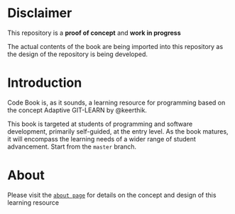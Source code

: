 # Disclaimer
This repository is a **proof of concept** and **work in progress**

The actual contents of the book are being imported into this repository as the design of the repository is being developed.

# Introduction
Code Book is, as it sounds, a learning resource for programming based on the concept Adaptive GIT-LEARN by @keerthik. 

This book is targeted at students of programming and software development, primarily self-guided, at the entry level. As the book matures, it will encompass the learning needs of a wider range of student advancement.
Start from the `master` branch.

# About
Please visit the [`about page`](about/README.md) for details on the concept and design of this learning resource

